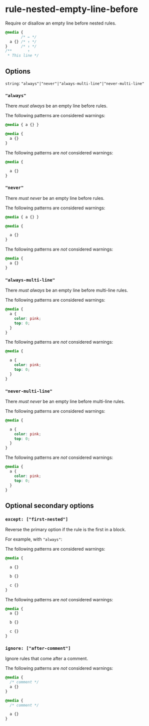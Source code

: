 # rule-nested-empty-line-before

Require or disallow an empty line before nested rules.

```css
@media {
       /* ← */
  a {} /* ↑ */
}      /* ↑ */
/**       ↑
 * This line */
```

## Options

`string`: `"always"|"never"|"always-multi-line"|"never-multi-line"`

### `"always"`

There *must always* be an empty line before rules.

The following patterns are considered warnings:

```css
@media { a {} }
```

```css
@media {
  a {}
}
```

The following patterns are *not* considered warnings:

```css
@media {

  a {}
}
```

### `"never"`

There *must never* be an empty line before rules.

The following patterns are considered warnings:

```css
@media { a {} }
```

```css
@media {

  a {}
}
```

The following patterns are *not* considered warnings:

```css
@media {
  a {}
}
```

### `"always-multi-line"`

There *must always* be an empty line before multi-line rules.

The following patterns are considered warnings:

```css
@media {
  a {
    color: pink;
    top: 0;
  }
}
```

The following patterns are *not* considered warnings:

```css
@media {

  a {
    color: pink;
    top: 0;
  }
}
```

### `"never-multi-line"`

There *must never* be an empty line before multi-line rules.

The following patterns are considered warnings:

```css
@media {

  a {
    color: pink;
    top: 0;
  }
}
```

The following patterns are *not* considered warnings:

```css
@media {
  a {
    color: pink;
    top: 0;
  }
}
```

## Optional secondary options

### `except: ["first-nested"]`

Reverse the primary option if the rule is the first in a block.

For example, with `"always"`:

The following patterns are considered warnings:

```css
@media {

  a {}

  b {}

  c {}
}
```

The following patterns are *not* considered warnings:

```css
@media {
  a {}

  b {}

  c {}
}
```

### `ignore: ["after-comment"]`

Ignore rules that come after a comment.

The following patterns are *not* considered warnings:

```css
@media {
  /* comment */
  a {}
}
```

```css
@media {
  /* comment */

  a {}
}
```
